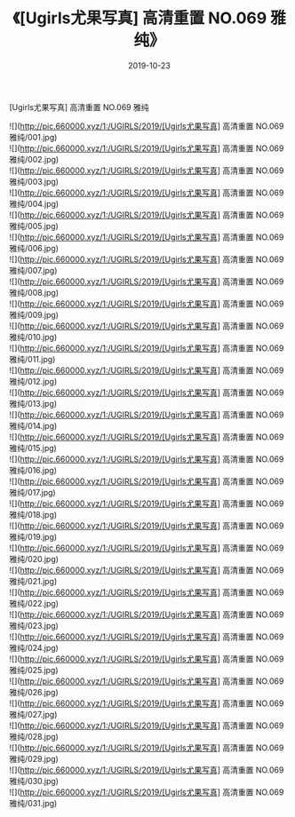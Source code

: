 ﻿---
layout: post
title:  《[Ugirls尤果写真] 高清重置 NO.069 雅纯》
date:   2019-10-23
img: http://pic.660000.xyz/1:/UGIRLS/2019/[Ugirls尤果写真] 高清重置 NO.069 雅纯/000.jpg
categories: [美女, 清纯, 唯美]
---

[Ugirls尤果写真] 高清重置 NO.069 雅纯

 ![](http://pic.660000.xyz/1:/UGIRLS/2019/[Ugirls尤果写真] 高清重置 NO.069 雅纯/001.jpg) <br>![](http://pic.660000.xyz/1:/UGIRLS/2019/[Ugirls尤果写真] 高清重置 NO.069 雅纯/002.jpg) <br>![](http://pic.660000.xyz/1:/UGIRLS/2019/[Ugirls尤果写真] 高清重置 NO.069 雅纯/003.jpg) <br>![](http://pic.660000.xyz/1:/UGIRLS/2019/[Ugirls尤果写真] 高清重置 NO.069 雅纯/004.jpg) <br>![](http://pic.660000.xyz/1:/UGIRLS/2019/[Ugirls尤果写真] 高清重置 NO.069 雅纯/005.jpg) <br>![](http://pic.660000.xyz/1:/UGIRLS/2019/[Ugirls尤果写真] 高清重置 NO.069 雅纯/006.jpg) <br>![](http://pic.660000.xyz/1:/UGIRLS/2019/[Ugirls尤果写真] 高清重置 NO.069 雅纯/007.jpg) <br>![](http://pic.660000.xyz/1:/UGIRLS/2019/[Ugirls尤果写真] 高清重置 NO.069 雅纯/008.jpg) <br>![](http://pic.660000.xyz/1:/UGIRLS/2019/[Ugirls尤果写真] 高清重置 NO.069 雅纯/009.jpg) <br>![](http://pic.660000.xyz/1:/UGIRLS/2019/[Ugirls尤果写真] 高清重置 NO.069 雅纯/010.jpg) <br>![](http://pic.660000.xyz/1:/UGIRLS/2019/[Ugirls尤果写真] 高清重置 NO.069 雅纯/011.jpg) <br>![](http://pic.660000.xyz/1:/UGIRLS/2019/[Ugirls尤果写真] 高清重置 NO.069 雅纯/012.jpg) <br>![](http://pic.660000.xyz/1:/UGIRLS/2019/[Ugirls尤果写真] 高清重置 NO.069 雅纯/013.jpg) <br>![](http://pic.660000.xyz/1:/UGIRLS/2019/[Ugirls尤果写真] 高清重置 NO.069 雅纯/014.jpg) <br>![](http://pic.660000.xyz/1:/UGIRLS/2019/[Ugirls尤果写真] 高清重置 NO.069 雅纯/015.jpg) <br>![](http://pic.660000.xyz/1:/UGIRLS/2019/[Ugirls尤果写真] 高清重置 NO.069 雅纯/016.jpg) <br>![](http://pic.660000.xyz/1:/UGIRLS/2019/[Ugirls尤果写真] 高清重置 NO.069 雅纯/017.jpg) <br>![](http://pic.660000.xyz/1:/UGIRLS/2019/[Ugirls尤果写真] 高清重置 NO.069 雅纯/018.jpg) <br>![](http://pic.660000.xyz/1:/UGIRLS/2019/[Ugirls尤果写真] 高清重置 NO.069 雅纯/019.jpg) <br>![](http://pic.660000.xyz/1:/UGIRLS/2019/[Ugirls尤果写真] 高清重置 NO.069 雅纯/020.jpg) <br>![](http://pic.660000.xyz/1:/UGIRLS/2019/[Ugirls尤果写真] 高清重置 NO.069 雅纯/021.jpg) <br>![](http://pic.660000.xyz/1:/UGIRLS/2019/[Ugirls尤果写真] 高清重置 NO.069 雅纯/022.jpg) <br>![](http://pic.660000.xyz/1:/UGIRLS/2019/[Ugirls尤果写真] 高清重置 NO.069 雅纯/023.jpg) <br>![](http://pic.660000.xyz/1:/UGIRLS/2019/[Ugirls尤果写真] 高清重置 NO.069 雅纯/024.jpg) <br>![](http://pic.660000.xyz/1:/UGIRLS/2019/[Ugirls尤果写真] 高清重置 NO.069 雅纯/025.jpg) <br>![](http://pic.660000.xyz/1:/UGIRLS/2019/[Ugirls尤果写真] 高清重置 NO.069 雅纯/026.jpg) <br>![](http://pic.660000.xyz/1:/UGIRLS/2019/[Ugirls尤果写真] 高清重置 NO.069 雅纯/027.jpg) <br>![](http://pic.660000.xyz/1:/UGIRLS/2019/[Ugirls尤果写真] 高清重置 NO.069 雅纯/028.jpg) <br>![](http://pic.660000.xyz/1:/UGIRLS/2019/[Ugirls尤果写真] 高清重置 NO.069 雅纯/029.jpg) <br>![](http://pic.660000.xyz/1:/UGIRLS/2019/[Ugirls尤果写真] 高清重置 NO.069 雅纯/030.jpg) <br>![](http://pic.660000.xyz/1:/UGIRLS/2019/[Ugirls尤果写真] 高清重置 NO.069 雅纯/031.jpg) <br>